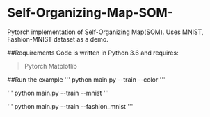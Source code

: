 # Self-Organizing-Map-SOM-
Pytorch implementation of Self-Organizing Map(SOM). Uses MNIST, Fashion-MNIST dataset as a demo.


##Requirements
Code is written in Python 3.6 and requires:
> Pytorch
> Matplotlib


##Run the example
'''
python main.py --train --color
'''


'''
python main.py --train --mnist
'''


'''
python main.py --train --fashion_mnist
'''
